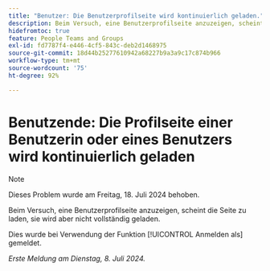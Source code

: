 ```yaml
---
title: "Benutzer: Die Benutzerprofilseite wird kontinuierlich geladen."
description: Beim Versuch, eine Benutzerprofilseite anzuzeigen, scheint die Seite zu laden, sie wird aber nicht vollständig geladen.
hidefromtoc: true
feature: People Teams and Groups
exl-id: fd7787f4-e446-4cf5-843c-deb2d1468975
source-git-commit: 18d44b25277610942a68227b9a3a9c17c874b966
workflow-type: tm+mt
source-wordcount: '75'
ht-degree: 92%

---
```


# Benutzende: Die Profilseite einer Benutzerin oder eines Benutzers wird kontinuierlich geladen

>[!NOTE]
>
>Dieses Problem wurde am Freitag, 18. Juli 2024 behoben.

Beim Versuch, eine Benutzerprofilseite anzuzeigen, scheint die Seite zu laden, sie wird aber nicht vollständig geladen.

Dies wurde bei Verwendung der Funktion [!UICONTROL Anmelden als] gemeldet.

_Erste Meldung am Dienstag, 8. Juli 2024._
